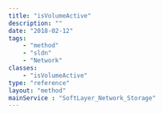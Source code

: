 ```yaml
---
title: "isVolumeActive"
description: ""
date: "2018-02-12"
tags:
    - "method"
    - "sldn"
    - "Network"
classes:
    - "isVolumeActive"
type: "reference"
layout: "method"
mainService : "SoftLayer_Network_Storage"
---
```


